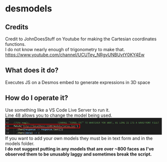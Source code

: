 # desmodels
## Credits
Credit to JohnDoesStuff on Youtube for making the Cartesian coordinates functions.<br>I do not know nearly enough of trigonometry to make that.<br>
https://www.youtube.com/channel/UCUTey_NRgvUNBUvtY0KY4Ew

## What does it do?
Executes JS on a Desmos embed to generate expressions in 3D space

## How do I operate it?
Use something like a VS Code Live Server to run it. <br>
Line 48 allows you to change the model being used. 
<img src="https://raw.githubusercontent.com/Nate0523/desmodels/readmeimages/Screenshot_21.png"></img><br>
If you want to add your own models they must be in text form and in the models folder. <br>
<strong>I do not suggest putting in any models that are over ~800 faces as I've observed them to be unusably laggy and sometimes break the script.</strong>
